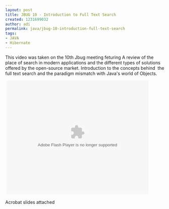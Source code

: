 ```yaml
---
layout: post
title: JBUG 10 - Introduction to Full Text Search
created: 1231699032
author: adi
permalink: java/jbug-10-introduction-full-text-search
tags:
- JAVA
- Hibernate
---
```

<p>This video was taken on the 10th Jbug meeting feturing A review of the place of search in modern applications and the different types of solutions offered by the open-source market. Introduction to the concepts behind&nbsp; the full text search and the paradigm mismatch with Java's world of Objects.</p>
<!--break-->
<p>&nbsp;<embed width="450" height="359" src="http://blip.tv/play/grVL5a9NAA" type="application/x-shockwave-flash" allowscriptaccess="always" allowfullscreen="true"></embed></p>
<p>Acrobat slides attached</p>
